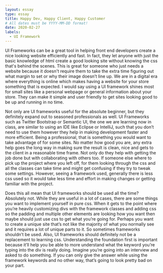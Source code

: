 ```yaml
---
layout: essay
type: essay
title: Happy Dev, Happy Client, Happy Customer
# All dates must be YYYY-MM-DD format!
date: 2020-02-27
labels:
  - UI Framework
---
```


UI Frameworks can be a great tool in helping front end developers create a nice looking website efficiently and fast. In fact, they let anyone with just the basic knowledge of html create a good looking site without knowing the css that's behind the scenes. This is great for someone who just needs a website because it doesn't require them to take the extra time figuring out what margin to set or why their image doesn’t line up. We are in a digital era where everything is online which makes having a website for your store something that is expected. I would say using a UI framework shines most for small sites like a personal webpage or general information about your store. They can make it simple and user friendly to get sites looking good to be up and running in no time.

Not only are UI frameworks useful for the absolute beginner, but they definitely expand out to seasoned professionals as well. UI Frameworks such as Twitter Bootstrap or Semantic UI, the one we are learning now in class, are similar to using an IDE like Eclipse or IntelliJ, such that you don’t need to use them however they help in making development faster and more efficient. Being a professional, that is something you would want to take advantage of for some sites. No matter how good you are, any extra help goes the long way in making sure the result is clean, nice and gets to the client in a reasonable time frame. Not only do they help with getting the job done but with collaborating with others too. If someone else where to pick up the project where you left off, for them looking through the css and all the classes can take time and might get confusing if they try to tweak some settings. However, seeing a framework used, generally there is less css used so it would take less time and effort in making changes or getting familiar with the project.

Does this all mean that UI frameworks should be used all the time? Absolutely not. While they are useful in a lot of cases, there are some things you want to implement yourself in pure css. When it gets to the point where you’re heavily customizing divs with the framework classes and adding css so the padding and multiple other elements are looking how you want then maybe should just use css to get what you’re going for. Perhaps you want to create a unique site that’s not like the majority of what you normally see and it requires a lot of unique parts to it. So sometimes frameworks shouldn’t be used. Also, UI frameworks should definitely not be a replacement to learning css. Understanding the foundation first is important because it’ll help you be able to more understand what the keyword you’re typing into the div is really doing. Imagine you’re going into an interview and asked to do something. If you can only give the answer while using the framework keywords and no other way, that’s going to look pretty bad on your part.
